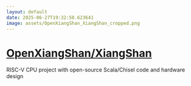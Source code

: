 ```yaml
---
layout: default
date: 2025-06-27T19:32:58.623641
image: assets/OpenXiangShan_XiangShan_cropped.png
---
```


# [OpenXiangShan/XiangShan](https://github.com/OpenXiangShan/XiangShan)

RISC-V CPU project with open-source Scala/Chisel code and hardware design
